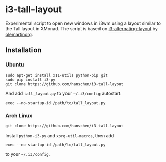 i3-tall-layout
=====================

Experimental script to open new windows in i3wm using a layout similar to the
Tall layout in XMonad.
The script is based on [i3-alternating-layout](https://github.com/olemartinorg/i3-alternating-layout)
by [olemartinorg](https://github.com/olemartinorg).


Installation
------------

### Ubuntu

```
sudo apt-get install x11-utils python-pip git
sudo pip install i3-py
git clone https://github.com/hanschen/i3-tall-layout
```

And add `tall_layout.py` to your `~/.i3/config` autostart:

```
exec --no-startup-id /path/to/tall_layout.py
```


### Arch Linux

```
git clone https://github.com/hanschen/i3-tall-layout
```

Install `python-i3-py` and `xorg-util-macros`, then add

```
exec --no-startup-id /path/to/tall_layout.py
```

to your `~/.i3/config`.
